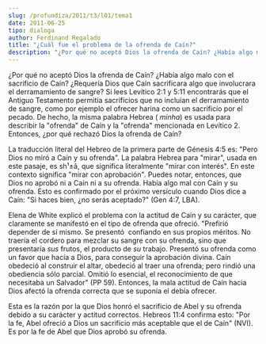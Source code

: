 ```yaml
---
slug: /profundiza/2011/t3/l01/tema1
date: 2011-06-25
tipo: dialoga
author: Ferdinand Regalado
title: "¿Cuál fue el problema de la ofrenda de Caín?"
description: "¿Por qué no aceptó Dios la ofrenda de Caín? ¿Había algo malo con el sacrificio  de Caín? ¿Requería Dios que Caín sacrificara algo que involucrara el  derramamiento de sangre? Si lees Levítico 2:1 y 5:11 encontrarás que el Antiguo  Testamento permitía sacrificios que no incluía..."
---
```


¿Por qué no aceptó Dios la ofrenda de Caín? ¿Había algo malo con el sacrificio de Caín? ¿Requería Dios que Caín sacrificara algo que involucrara el derramamiento de sangre? Si lees Levítico 2:1 y 5:11 encontrarás que el Antiguo Testamento permitía sacrificios que no incluían el derramamiento de sangre, como por ejemplo el ofrecer harina como un sacrificio por el pecado. De hecho, la misma palabra Hebrea ( _minha_) es usada para describir la "ofrenda" de Caín y la "ofrenda" mencionada en Levítico 2. Entonces, ¿por qué rechazó Dios la ofrenda de Caín?

La traducción literal del Hebreo de la primera parte de Génesis 4:5 es: "Pero Dios no miró a Caín y su ofrenda". La palabra Hebrea para "mirar", usada en este pasaje, es sh¹±â, que significa literalmente "mirar con interés". En este contexto significa "mirar con aprobación". Puedes notar, entonces, que Dios no aprobó ni a Caín ni a su ofrenda. Había algo mal con Caín y su ofrenda. Esto es confirmado por el próximo versículo cuando Dios dice a Caín: "Si haces bien, ¿no serás aceptado?" (Gen 4:7, LBA).

Elena de White explicó el problema con la actitud de Caín y su carácter, que claramente se manifestó en el tipo de ofrenda que ofreció. "Prefirió depender de sí mismo. Se presentó  confiando en sus propios méritos. No traería el cordero para mezclar su sangre con su ofrenda, sino que presentaría _sus_ frutos, el producto de _su_ trabajo. Presentó su ofrenda como un favor que hacía a Dios, para conseguir la aprobación divina. Caín obedeció al construir el altar, obedeció al traer una ofrenda; pero rindió una obediencia sólo parcial. Omitió lo esencial, el reconocimiento de que necesitaba un Salvador" (PP 59). Entonces, la mala actitud de Caín hacia Dios afectó la ofrenda correcta que se suponía el debía ofrecer.

Esta es la razón por la que Dios honró el sacrificio de Abel y su ofrenda debido a su carácter y actitud correctos. Hebreos 11:4 confirma esto: "Por la fe, Abel ofreció a Dios un sacrificio más aceptable que el de Caín" (NVI). Es por la fe de Abel que Dios aprobó su ofrenda.
